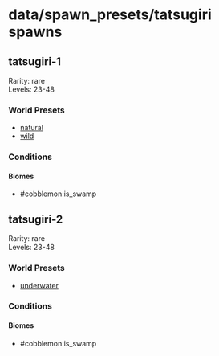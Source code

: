 # data/spawn_presets/tatsugiri spawns  
  
## tatsugiri-1  
Rarity: rare  
Levels: 23-48  
  
### World Presets  
* [natural](/data/world_presets/natural.md)  
* [wild](/data/world_presets/wild.md)  
  
### Conditions  
  
#### Biomes  
  * #cobblemon:is_swamp
  
  
## tatsugiri-2  
Rarity: rare  
Levels: 23-48  
  
### World Presets  
* [underwater](/data/world_presets/underwater.md)  
  
### Conditions  
  
#### Biomes  
  * #cobblemon:is_swamp
  
